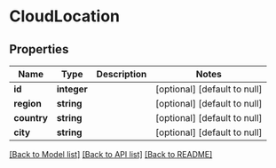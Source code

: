# CloudLocation

## Properties
Name | Type | Description | Notes
------------ | ------------- | ------------- | -------------
**id** | **integer** |  | [optional] [default to null]
**region** | **string** |  | [optional] [default to null]
**country** | **string** |  | [optional] [default to null]
**city** | **string** |  | [optional] [default to null]

[[Back to Model list]](../README.md#documentation-for-models) [[Back to API list]](../README.md#documentation-for-api-endpoints) [[Back to README]](../README.md)


